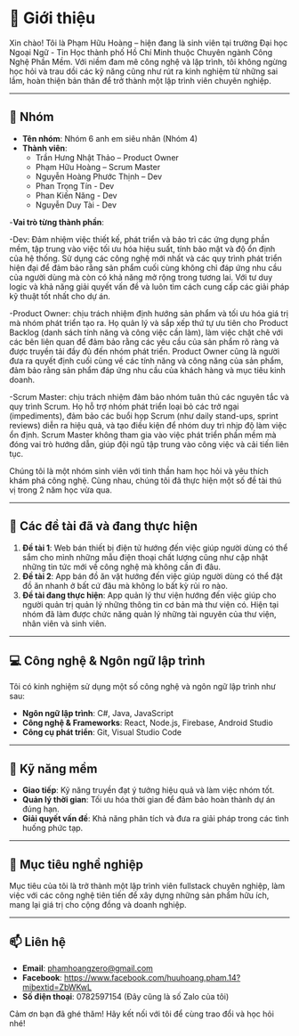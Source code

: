 # 👋 Giới thiệu

Xin chào! Tôi là Phạm Hữu Hoàng – hiện đang là sinh viên tại trường Đại học Ngoại Ngữ - Tin Học thành phố Hồ Chí Minh thuộc Chuyên ngành Công Nghệ Phần Mềm. Với niềm đam mê công nghệ và lập trình, tôi không ngừng học hỏi và trau dồi các kỹ năng cũng như rút ra kinh nghiệm từ những sai lầm, hoàn thiện bản thân để trở thành một lập trình viên chuyên nghiệp.

---

## 👥 Nhóm

- **Tên nhóm**: Nhóm 6 anh em siêu nhân (Nhóm 4)
- **Thành viên**:
  - Trần Hưng Nhật Thảo – Product Owner
  - Phạm Hữu Hoàng – Scrum Master
  - Nguyễn Hoàng Phước Thịnh – Dev
  - Phan Trọng Tín - Dev
  - Phan Kiến Năng - Dev
  - Nguyễn Duy Tài - Dev
  
 -**Vai trò từng thành phần**:
 
  -Dev: Đảm nhiệm việc thiết kế, phát triển và bảo trì các ứng dụng phần mềm, tập trung vào việc tối ưu hóa hiệu suất, tính bảo mật và độ ổn định của hệ thống. Sử 
dụng các công nghệ mới nhất và các quy trình phát triển hiện đại để đảm bảo rằng sản phẩm cuối cùng không chỉ đáp ứng nhu cầu của người dùng mà còn có khả năng mở rộng trong tương lai. Với tư duy logic và khả năng giải quyết vấn đề và luôn tìm cách cung cấp các giải pháp kỹ thuật tốt nhất cho dự án.

  -Product Owner: chịu trách nhiệm định hướng sản phẩm và tối ưu hóa giá trị mà nhóm phát triển tạo ra. Họ quản lý và sắp xếp thứ tự ưu tiên cho Product Backlog (danh sách tính năng và công việc cần làm), làm việc chặt chẽ với các bên liên quan để đảm bảo rằng các yêu cầu của sản phẩm rõ ràng và được truyền tải đầy đủ đến nhóm phát triển. Product Owner cũng là người đưa ra quyết định cuối cùng về các tính năng và công năng của sản phẩm, đảm bảo rằng sản phẩm đáp ứng nhu cầu của khách hàng và mục tiêu kinh doanh.
  
  -Scrum Master: chịu trách nhiệm đảm bảo nhóm tuân thủ các nguyên tắc và quy trình Scrum. Họ hỗ trợ nhóm phát triển loại bỏ các trở ngại (impediments), đảm bảo các buổi họp Scrum (như daily stand-ups, sprint reviews) diễn ra hiệu quả, và tạo điều kiện để nhóm duy trì nhịp độ làm việc ổn định. Scrum Master không tham gia vào việc phát triển phần mềm mà đóng vai trò hướng dẫn, giúp đội ngũ tập trung vào công việc và cải tiến liên tục.

Chúng tôi là một nhóm sinh viên với tinh thần ham học hỏi và yêu thích khám phá công nghệ. Cùng nhau, chúng tôi đã thực hiện một số đề tài thú vị trong 2 năm học vừa qua.

---

## 📝 Các đề tài đã và đang thực hiện

1. **Đề tài 1**: Web bán thiết bị điện tử hướng đến việc giúp người dùng có thể sắm cho mình những mẫu điện thoại chất lượng cũng như cập nhật những tin tức mới về công nghệ mà không cần đi đâu.
2. **Đề tài 2**: App bán đồ ăn vặt hướng đến việc giúp người dùng có thể đặt đồ ăn nhanh ở bất cứ đâu mà không lo bất kỳ rủi ro nào.
3. **Đề tài đang thực hiện**: App quản lý thư viện hướng đến việc giúp cho người quản trị quản lý những thông tin cơ bản mà thư viện có. Hiện tại nhóm đã làm được chức năng quản lý những tài nguyên của thư viện, nhân viên và sinh viên.

---

## 💻 Công nghệ & Ngôn ngữ lập trình

Tôi có kinh nghiệm sử dụng một số công nghệ và ngôn ngữ lập trình như sau:

- **Ngôn ngữ lập trình**: C#, Java, JavaScript
- **Công nghệ & Frameworks**: React, Node.js, Firebase, Android Studio
- **Công cụ phát triển**: Git, Visual Studio Code

---

## 🧩 Kỹ năng mềm
- **Giao tiếp**: Kỹ năng truyền đạt ý tưởng hiệu quả và làm việc nhóm tốt.
- **Quản lý thời gian**: Tối ưu hóa thời gian để đảm bảo hoàn thành dự án đúng hạn.
- **Giải quyết vấn đề**: Khả năng phân tích và đưa ra giải pháp trong các tình huống phức tạp.

---

## 🌟 Mục tiêu nghề nghiệp
Mục tiêu của tôi là trở thành một lập trình viên fullstack chuyên nghiệp, làm việc với các công nghệ tiên tiến để xây dựng những sản phẩm hữu ích, mang lại giá trị cho cộng đồng và doanh nghiệp.

---

## 📫 Liên hệ

- **Email**: phamhoangzero@gmail.com
- **Facebook**: https://www.facebook.com/huuhoang.pham.14?mibextid=ZbWKwL
- **Số điện thoại**: 0782597154 (Đây cũng là số Zalo của tôi) 

Cảm ơn bạn đã ghé thăm! Hãy kết nối với tôi để cùng trao đổi và học hỏi nhé!
